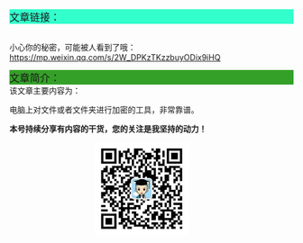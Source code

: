 <div style="background-color:#33ffcc;font-size:18px">文章链接：</div>

<br/>小心你的秘密，可能被人看到了哦：<a href="https://mp.weixin.qq.com/s/2W_DPKzTKzzbuyODix9iHQ" target="_blank" >https://mp.weixin.qq.com/s/2W_DPKzTKzzbuyODix9iHQ</a>



<div style="background-color:RGB(52,160,40);font-size:18px">文章简介：</div>
该文章主要内容为：

电脑上对文件或者文件夹进行加密的工具，非常靠谱。

**本号持续分享有内容的干货，您的关注是我坚持的动力！**

<img src="./_assets/clip_image002.jpg" style="width:33%;margin-left:30%" />